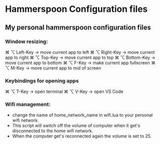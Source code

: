# Hammerspoon Configuration files

## My personal hammerspoon configuration files

### Window resizing:
⌘ ⌥ Left-Key -> move current app to left
⌘ ⌥ Right-Key -> move current app to right
⌘ ⌥ Top-Key -> move current app to top
⌘ ⌥ Bottom-Key -> move current app to bottom
⌘ ⌥ F-Key -> make current app fullscreen
⌘ ⌥ M-Key -> move current app to mid of screen

### Keybindings for opening apps
⌘ ⌥ T-Key -> open terminal
⌘ ⌥ V-Key -> open VS Code

### Wifi management:
- change the name of home_network_name in wifi.lua to your personal wifi network.
- This script will switch off the volume of computer when it get's disconnected to the home wifi network.
- When the computer get's reconnected again the volume is set to 25.
